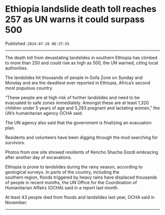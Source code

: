 # Ethiopia landslide death toll reaches 257 as UN warns it could surpass 500

Published :`2024-07-26 08:37:55`

---

The death toll from devastating landslides in southern Ethiopia has climbed to more than 250 and could rise as high as 500, the UN warned, citing local authorities.

The landslides hit thousands of people in Gofa Zone on Sunday and Monday and are the deadliest ever reported in Ethiopia, Africa’s second most populous country.

“These people are at high risk of further landslides and need to be evacuated to safe zones immediately. Amongst these are at least 1,320 children under 5 years of age and 5,293 pregnant and lactating women,” the UN’s humanitarian agency OCHA said.

The UN agency also said that the government is finalizing an evacuation plan.

Residents and volunteers have been digging through the mud searching for survivors.

Photos from one site showed residents of Kencho Shacha Gozdi embracing after another day of excavations.

Ethiopia is prone to landslides during the rainy season, according to geological surveys. In parts of the country, including the southern region, floods triggered by heavy rains have displaced thousands of people in recent months, the UN Office for the Coordination of Humanitarian Affairs (OCHA) said in a report last month.

At least 43 people died from floods and landslides last year, OCHA said in November.

---

